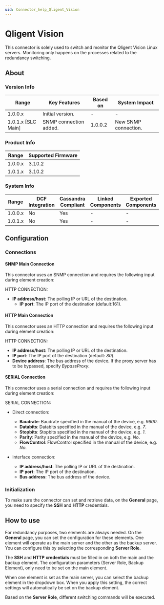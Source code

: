 ```yaml
---
uid: Connector_help_Qligent_Vision
---
```


# Qligent Vision

This connector is solely used to switch and monitor the Qligent Vision Linux servers. Monitoring only happens on the processes related to the redundancy switching.

## About

### Version Info

| **Range**            | **Key Features**       | **Based on** | **System Impact**    |
|----------------------|------------------------|--------------|----------------------|
| 1.0.0.x              | Initial version.       | \-           | \-                   |
| 1.0.1.x \[SLC Main\] | SNMP connection added. | 1.0.0.2      | New SNMP connection. |

### Product Info

| **Range** | **Supported Firmware** |
|-----------|------------------------|
| 1.0.0.x   | 3.10.2                 |
| 1.0.1.x   | 3.10.2                 |

### System Info

| **Range** | **DCF Integration** | **Cassandra Compliant** | **Linked Components** | **Exported Components** |
|-----------|---------------------|-------------------------|-----------------------|-------------------------|
| 1.0.0.x   | No                  | Yes                     | \-                    | \-                      |
| 1.0.1.x   | No                  | Yes                     | \-                    | \-                      |

## Configuration

### Connections

#### SNMP Main Connection

This connector uses an SNMP connection and requires the following input during element creation:

HTTP CONNECTION:

- **IP address/host**: The polling IP or URL of the destination.
  - **IP port**: The IP port of the destination (default:161).

#### HTTP Main Connection

This connector uses an HTTP connection and requires the following input during element creation:

HTTP CONNECTION:

- **IP address/host**: The polling IP or URL of the destination.
- **IP port**: The IP port of the destination (default: *80*).
- **Device address**: The bus address of the device. If the proxy server has to be bypassed, specify *BypassProxy*.

#### SERIAL Connection

This connector uses a serial connection and requires the following input during element creation:

SERIAL CONNECTION:

- Direct connection:

  - **Baudrate**: Baudrate specified in the manual of the device, e.g. *9600*.
  - **Databits**: Databits specified in the manual of the device, e.g. *7*.
  - **Stopbits**: Stopbits specified in the manual of the device, e.g. *1*.
  - **Parity**: Parity specified in the manual of the device, e.g. *No*.
  - **FlowControl**: FlowControl specified in the manual of the device, e.g. *No*.

- Interface connection:

  - **IP address/host**: The polling IP or URL of the destination.
  - **IP port**: The IP port of the destination.
  - **Bus address**: The bus address of the device.

### Initialization

To make sure the connector can set and retrieve data, on the **General** page, you need to specify the **SSH** and **HTTP** credentials.

## How to use

For redundancy purposes, two elements are always needed. On the **General** page, you can set the configuration for these elements. One element will operate as the main server and the other as the backup server. You can configure this by selecting the corresponding **Server Role**.

The **SSH** and **HTTP** **credentials** must be filled in on both the main and the backup element. The configuration parameters (Server Role, Backup Element), only need to be set on the main element.

When one element is set as the main server, you can select the backup element in the dropdown box. When you apply this setting, the correct settings will automatically be set on the backup element.

Based on the **Server Role**, different switching commands will be executed.
